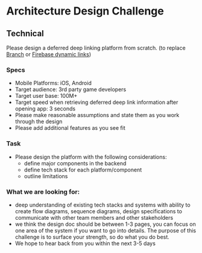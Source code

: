 # Architecture Design Challenge

## Technical

Please design a deferred deep linking platform from scratch. (to replace [Branch](http://branch.io/) or [Firebase dynamic links](https://firebase.google.com/docs/dynamic-links))


### Specs

- Mobile Platforms: iOS, Android
- Target audience: 3rd party game developers
- Target user base: 100M+
- Target speed when retrieving deferred deep link information after opening app: 3 seconds
- Please make reasonable assumptions and state them as you work through the design
- Please add additional features as you see fit


### Task

- Please design the platform with the following considerations:
    - define major components in the backend
    - define tech stack for each platform/component
    - outline limitations


### What we are looking for:

- deep understanding of existing tech stacks and systems with ability to create flow diagrams, sequence diagrams, design specifications to communicate with other team members and other stakeholders
- we think the design doc should be between 1-3 pages, you can focus on one area of the system if you want to go into details. The purpose of this challenge is to surface your strength, so do what you do best.
- We hope to hear back from you within the next 3-5 days
